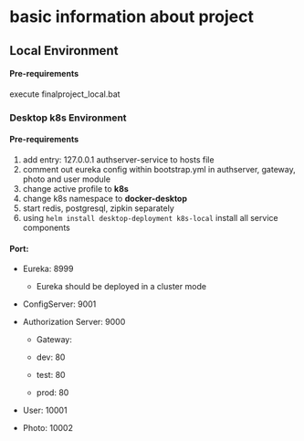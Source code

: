 # basic information about project

## Local Environment

#### Pre-requirements

execute finalproject_local.bat 

### Desktop k8s Environment

#### Pre-requirements

1. add entry: 127.0.0.1 authserver-service to hosts file
2. comment out eureka config within bootstrap.yml in authserver, gateway, photo and user module
3. change active profile to **k8s**
4. change k8s namespace to **docker-desktop**
5. start redis, postgresql, zipkin separately
6. using `helm install desktop-deployment k8s-local` install all service components



#### Port:

- Eureka: 8999
  - Eureka should be deployed in a cluster mode
  
- ConfigServer: 9001

- Authorization Server: 9000
  - Gateway: 
  
  - dev: 80
  - test: 80
  - prod: 80
  
- User: 10001

- Photo: 10002

